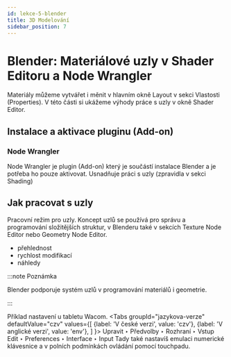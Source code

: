 ```yaml
---
id: lekce-5-blender
title: 3D Modelování
sidebar_position: 7
---
```


# Blender:  Materiálové uzly v Shader Editoru a Node Wrangler
Materiály můžeme vytvářet i měnit v hlavním okně Layout v sekci Vlastosti (Properties). V této části si ukážeme výhody práce s uzly v okně Shader Editor.

## Instalace a aktivace pluginu (Add-on)

### Node Wrangler
Node Wrangler je plugin (Add-on) který je součástí instalace Blender a je potřeba ho pouze aktivovat. Usnadňuje práci s uzly (zpravidla v sekci Shading)
## Jak pracovat s uzly
Pracovní režim pro uzly. Koncept uzlů se používá pro správu a programování složitějších struktur, v Blenderu také v sekcích Texture Node Editor nebo Geometry Node Editor.

- přehlednost
- rychlost modifikací
- náhledy

:::note Poznámka

 Blender podporuje systém uzlů v programování materiálů i geometrie.

:::

Příklad nastavení u tabletu Wacom.
<Tabs
  groupId="jazykova-verze"
  defaultValue="czv"
  values={[
    {label: 'V české verzi', value: 'czv'},
    {label: 'V anglické verzi', value: 'env'},
  ]
}>
<TabItem value="czv">Upravit ‣ Předvolby ‣ Rozhraní ‣ Vstup</TabItem>
<TabItem value="env">Edit ‣ Preferences ‣ Interface ‣ Input</TabItem>
</Tabs>
Tady také nastavíš emulaci numerické klávesnice a v polních podmínkách ovládání pomocí touchpadu.
